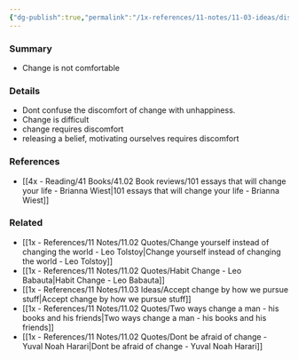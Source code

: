 ```yaml
---
{"dg-publish":true,"permalink":"/1x-references/11-notes/11-03-ideas/discomfort-is-what-happens-when-we-are-about-to-change/","title":"Discomfort is what happens when we are about to change"}
---
```



### Summary
- Change is not comfortable

### Details
- Dont confuse the discomfort of change with unhappiness.
- Change is difficult
- change requires discomfort
- releasing a belief, motivating ourselves requires discomfort

### References
- [[4x - Reading/41 Books/41.02 Book reviews/101 essays that will change your life - Brianna Wiest\|101 essays that will change your life - Brianna Wiest]]

### Related
- [[1x - References/11 Notes/11.02 Quotes/Change yourself instead of changing the world - Leo Tolstoy\|Change yourself instead of changing the world - Leo Tolstoy]]
- [[1x - References/11 Notes/11.02 Quotes/Habit Change - Leo Babauta\|Habit Change - Leo Babauta]]
- [[1x - References/11 Notes/11.03 Ideas/Accept change by how we pursue stuff\|Accept change by how we pursue stuff]]
- [[1x - References/11 Notes/11.02 Quotes/Two ways change a man - his books and his friends\|Two ways change a man - his books and his friends]]
- [[1x - References/11 Notes/11.02 Quotes/Dont be afraid of change - Yuval Noah Harari\|Dont be afraid of change - Yuval Noah Harari]]